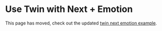 # Use Twin with Next + Emotion

This page has moved, check out the updated [twin next emotion example](https://github.com/ben-rogerson/twin.examples/tree/master/next-emotion).
